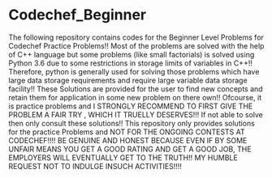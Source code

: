 # Codechef_Beginner
The following repository contains codes for the Beginner Level Problems for Codechef Practice Problems!!
Most of the problems are solved with the help of C++ language but some problems (like small factorials)
is solved using Python 3.6 due to some restrictions in storage limits of variables in C++!! Therefore,
python is generally used for solving those problems which have large data storage requirements and require
large variable data storage facility!!
These Solutions are provided for the user to find new concepts and retain them for application in some
new problem on there own!! Ofcourse, it is practice problems and I STRONGLY RECOMMEND TO FIRST GIVE THE
PROBLEM A FAIR TRY , WHICH IT TRUELLY DESERVES!!! If not able to solve then only consult these
solutions!!
This repository only provides solutions for the practice Problems and NOT FOR THE ONGOING CONTESTS AT
CODECHEF!!!! BE GENUINE AND HONEST BECAUSE EVEN IF BY SOME UNFAIR MEANS YOU GET A GOOD RATING AND GET 
A GOOD JOB, THE EMPLOYERS WILL EVENTUALLY GET TO THE TRUTH!! MY HUMBLE REQUEST NOT TO INDULGE INSUCH 
ACTIVITIES!!!!
